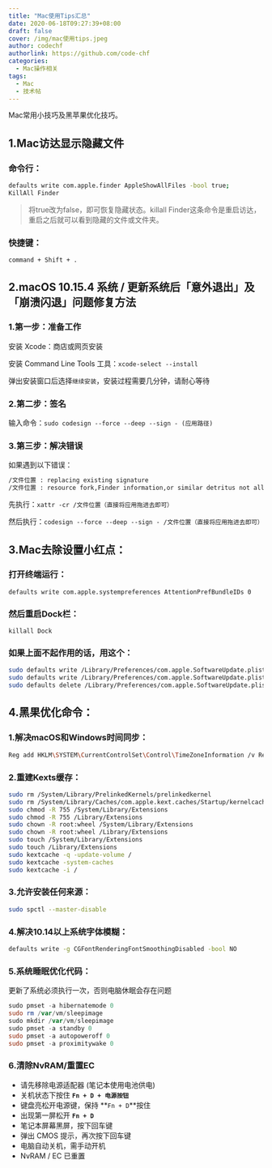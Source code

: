 ```yaml
---
title: "Mac使用Tips汇总"
date: 2020-06-18T09:27:39+08:00
draft: false
cover: /img/mac使用tips.jpeg
author: codechf
authorlink: https://github.com/code-chf
categories:
  - Mac操作相关
tags:
  - Mac
  - 技术帖
---
```


Mac常用小技巧及黑苹果优化技巧。
<!--more-->
## 1.Mac访达显示隐藏文件

### 命令行：

   ```bash
   defaults write com.apple.finder AppleShowAllFiles -bool true;
   KillAll Finder
   ```
   > 将true改为false，即可恢复隐藏状态。killall Finder这条命令是重启访达，重启之后就可以看到隐藏的文件或文件夹。

### 快捷键：

   `command + Shift + .`

   

## 2.macOS 10.15.4 系统 / 更新系统后「意外退出」及「崩溃闪退」问题修复方法

### 1.第一步：准备工作

安装 Xcode：商店或网页安装
    
安装 Command Line Tools 工具：`xcode-select --install`
    
弹出安装窗口后选择`继续安装`，安装过程需要几分钟，请耐心等待

### 2.第二步：签名

输入命令：`sudo codesign --force --deep --sign - (应用路径)`

### 3.第三步：解决错误

如果遇到以下错误：
    
````bash
/文件位置 : replacing existing signature
/文件位置 : resource fork,Finder information,or similar detritus not allowed
````

先执行：`xattr -cr /文件位置（直接将应用拖进去即可）`

然后执行：`codesign --force --deep --sign - /文件位置（直接将应用拖进去即可）`

## 3.Mac去除设置小红点：

### 打开终端运行：

   `defaults write com.apple.systempreferences AttentionPrefBundleIDs 0`

   ### 然后重启Dock栏：

   `killall Dock`

   ### 如果上面不起作用的话，用这个：

   ```bash
   sudo defaults write /Library/Preferences/com.apple.SoftwareUpdate.plist LastUpdatesAvailable 0
   sudo defaults write /Library/Preferences/com.apple.SoftwareUpdate.plist LastRecommendedUpdatesAvailable 0
   sudo defaults delete /Library/Preferences/com.apple.SoftwareUpdate.plist RecommendedUpdates
   ```

   

## 4.黑果优化命令：

### 1.解决macOS和Windows时间同步：

```bash
Reg add HKLM\SYSTEM\CurrentControlSet\Control\TimeZoneInformation /v RealTimeIsUniversal /t REG_DWORD /d 1
```

### 2.重建Kexts缓存：

```bash
sudo rm /System/Library/PrelinkedKernels/prelinkedkernel
sudo rm /System/Library/Caches/com.apple.kext.caches/Startup/kernelcache
sudo chmod -R 755 /System/Library/Extensions
sudo chmod -R 755 /Library/Extensions
sudo chown -R root:wheel /System/Library/Extensions
sudo chown -R root:wheel /Library/Extensions
sudo touch /System/Library/Extensions
sudo touch /Library/Extensions
sudo kextcache -q -update-volume /
sudo kextcache -system-caches
sudo kextcache -i /
```

### 3.允许安装任何来源：

```bash
sudo spctl --master-disable
```

### 4.解决10.14以上系统字体模糊：

```bash
defaults write -g CGFontRenderingFontSmoothingDisabled -bool NO
```

### 5.系统睡眠优化代码：

更新了系统必须执行一次，否则电脑休眠会存在问题
```powershell
sudo pmset -a hibernatemode 0
sudo rm /var/vm/sleepimage
sudo mkdir /var/vm/sleepimage
sudo pmset -a standby 0
sudo pmset -a autopoweroff 0
sudo pmset -a proximitywake 0
```

### 6.清除NvRAM/重置EC

*   请先移除电源适配器 (笔记本使用电池供电)
*   关机状态下按住 **`Fn + D + 电源按钮`**
*   键盘亮松开电源键，保持 **`Fn + D`**按住
*   出现第一屏松开 **`Fn + D`**
*   笔记本屏幕黑屏，按下回车键
*   弹出 CMOS 提示，再次按下回车键
*   电脑自动关机，需手动开机
*   NvRAM / EC 已重置